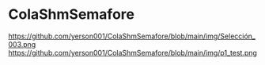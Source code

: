 # ColaShmSemafore

https://github.com/yerson001/ColaShmSemafore/blob/main/img/Selección_003.png
https://github.com/yerson001/ColaShmSemafore/blob/main/img/p1_test.png
